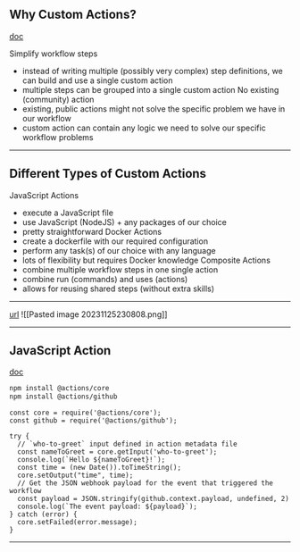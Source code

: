 ## Why Custom Actions?
[doc](https://docs.github.com/en/actions/creating-actions/about-custom-actions)

Simplify workflow steps
- instead of writing multiple (possibly very complex) step definitions, we can build and use a single custom action
- multiple steps can be grouped into a single custom action
No existing (community) action
- existing, public actions might not solve the specific problem we have in our workflow
- custom action can contain any logic we need to solve our specific workflow problems
---
## Different Types of Custom Actions

JavaScript Actions
- execute a JavaScript file
- use JavaScript (NodeJS) + any packages of our choice
- pretty straightforward 
Docker Actions
- create a dockerfile with our required configuration
- perform any task(s) of our choice with any language
- lots of flexibility but requires Docker knowledge
Composite Actions
- combine multiple workflow steps in one single action
- combine run (commands) and uses (actions)
- allows for reusing shared steps (without extra skills)
---
[url](https://docs.github.com/en/actions/creating-actions)
![[Pasted image 20231125230808.png]]

---
## JavaScript Action

[doc](https://docs.github.com/en/actions/creating-actions/creating-a-javascript-action)

```BASH
npm install @actions/core
npm install @actions/github
```

```JS
const core = require('@actions/core');
const github = require('@actions/github');

try {
  // `who-to-greet` input defined in action metadata file
  const nameToGreet = core.getInput('who-to-greet');
  console.log(`Hello ${nameToGreet}!`);
  const time = (new Date()).toTimeString();
  core.setOutput("time", time);
  // Get the JSON webhook payload for the event that triggered the workflow
  const payload = JSON.stringify(github.context.payload, undefined, 2)
  console.log(`The event payload: ${payload}`);
} catch (error) {
  core.setFailed(error.message);
}
```
---
